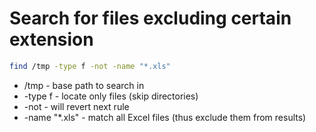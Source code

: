 # Search for files excluding certain extension

```bash
find /tmp -type f -not -name "*.xls"
```

- /tmp - base path to search in
- -type f - locate only files (skip directories)
- -not - will revert next rule
- -name "\*.xls" - match all Excel files (thus exclude them from results)
